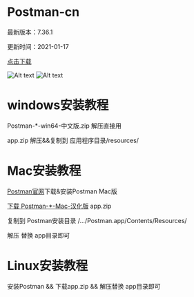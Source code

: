 # Postman-cn
最新版本：7.36.1

更新时间：2021-01-17

[点击下载](https://github.com/hlmd/Postman-cn/releases)


![Alt text](https://raw.githubusercontent.com/hlmd/Postman-cn/master/2.png)
![Alt text](https://raw.githubusercontent.com/hlmd/Postman-cn/master/3.png)


# windows安装教程
Postman-*-win64-中文版.zip 解压直接用

app.zip 解压&&复制到 应用程序目录/resources/

# Mac安装教程
[Postman官网](https://www.postman.com/downloads/)下载&安装Postman Mac版

[下载 Postman-*-Mac-汉化版](https://github.com/hlmd/Postman-cn/releases) app.zip

复制到 Postman安装目录 /.../Postman.app/Contents/Resources/

解压 替换 app目录即可

# Linux安装教程
安装Postman && 下载app.zip && 解压替换 app目录即可

